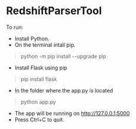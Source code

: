 # RedshiftParserTool

To run:  
* Install Python.
* On the terminal intall pip.

>    python -m pip install --upgrade pip

* Install Flask using pip

>    pip install flask

* In the folder where the app.py is located

>    python app.py

* The app will be running on http://127.0.0.1:5000
* Press Ctrl+C to quit.
